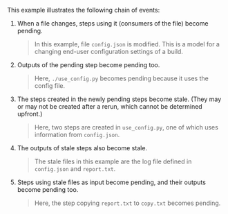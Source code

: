 This example illustrates the following chain of events:

1. When a file changes, steps using it (consumers of the file) become pending.

   > In this example, file `config.json` is modified.
   > This is a model for a changing end-user configuration settings of a build.

2. Outputs of the pending step become pending too.

   > Here, `./use_config.py` becomes pending because it uses the config file.

3. The steps created in the newly pending steps become stale.
  (They may or may not be created after a rerun, which cannot be determined upfront.)

   > Here, two steps are created in `use_config.py`, one of which uses information from `config.json`.

4. The outputs of stale steps also become stale.

   > The stale files in this example are the log file defined in `config.json` and `report.txt`.

5. Steps using stale files as input become pending, and their outputs become pending too.

   > Here, the step copying `report.txt` to `copy.txt` becomes pending.
